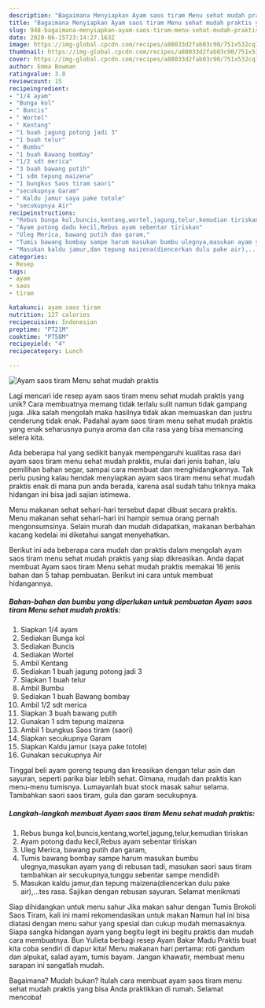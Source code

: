 ```yaml
---
description: "Bagaimana Menyiapkan Ayam saos tiram Menu sehat mudah praktis yang Enak Banget"
title: "Bagaimana Menyiapkan Ayam saos tiram Menu sehat mudah praktis yang Enak Banget"
slug: 948-bagaimana-menyiapkan-ayam-saos-tiram-menu-sehat-mudah-praktis-yang-enak-banget
date: 2020-06-15T23:14:27.163Z
image: https://img-global.cpcdn.com/recipes/a88033d2fab03c90/751x532cq70/ayam-saos-tiram-menu-sehat-mudah-praktis-foto-resep-utama.jpg
thumbnail: https://img-global.cpcdn.com/recipes/a88033d2fab03c90/751x532cq70/ayam-saos-tiram-menu-sehat-mudah-praktis-foto-resep-utama.jpg
cover: https://img-global.cpcdn.com/recipes/a88033d2fab03c90/751x532cq70/ayam-saos-tiram-menu-sehat-mudah-praktis-foto-resep-utama.jpg
author: Emma Bowman
ratingvalue: 3.8
reviewcount: 15
recipeingredient:
- "1/4 ayam"
- "Bunga kol"
- " Buncis"
- " Wortel"
- " Kentang"
- "1 buah jagung potong jadi 3"
- "1 buah telur"
- " Bumbu"
- "1 buah Bawang bombay"
- "1/2 sdt merica"
- "3 buah bawang putih"
- "1 sdm tepung maizena"
- "1 bungkus Saos tiram saori"
- "secukupnya Garam"
- " Kaldu jamur saya pake totole"
- "secukupnya Air"
recipeinstructions:
- "Rebus bunga kol,buncis,kentang,wortel,jagung,telur,kemudian tiriskan"
- "Ayam potong dadu kecil,Rebus ayam sebentar tiriskan"
- "Uleg Merica, bawang putih dan garam,"
- "Tumis bawang bombay sampe harum masukan bumbu ulegnya,masukan ayam yang di rebusan tadi, masukan saori saus tiram tambahkan air secukupnya,tunggu sebentar sampe mendidih"
- "Masukan kaldu jamur,dan tepung maizena(diencerkan dulu pake air),...tes rasa. Sajikan dengan rebusan sayuran. Selamat menikmati"
categories:
- Resep
tags:
- ayam
- saos
- tiram

katakunci: ayam saos tiram 
nutrition: 127 calories
recipecuisine: Indonesian
preptime: "PT21M"
cooktime: "PT58M"
recipeyield: "4"
recipecategory: Lunch

---
```



![Ayam saos tiram Menu sehat mudah praktis](https://img-global.cpcdn.com/recipes/a88033d2fab03c90/751x532cq70/ayam-saos-tiram-menu-sehat-mudah-praktis-foto-resep-utama.jpg)

Lagi mencari ide resep ayam saos tiram menu sehat mudah praktis yang unik? Cara membuatnya memang tidak terlalu sulit namun tidak gampang juga. Jika salah mengolah maka hasilnya tidak akan memuaskan dan justru cenderung tidak enak. Padahal ayam saos tiram menu sehat mudah praktis yang enak seharusnya punya aroma dan cita rasa yang bisa memancing selera kita.

Ada beberapa hal yang sedikit banyak mempengaruhi kualitas rasa dari ayam saos tiram menu sehat mudah praktis, mulai dari jenis bahan, lalu pemilihan bahan segar, sampai cara membuat dan menghidangkannya. Tak perlu pusing kalau hendak menyiapkan ayam saos tiram menu sehat mudah praktis enak di mana pun anda berada, karena asal sudah tahu triknya maka hidangan ini bisa jadi sajian istimewa.

Menu makanan sehat sehari-hari tersebut dapat dibuat secara praktis. Menu makanan sehat sehari-hari ini hampir semua orang pernah mengonsumsinya. Selain murah dan mudah didapatkan, makanan berbahan kacang kedelai ini diketahui sangat menyehatkan.


Berikut ini ada beberapa cara mudah dan praktis dalam mengolah ayam saos tiram menu sehat mudah praktis yang siap dikreasikan. Anda dapat membuat Ayam saos tiram Menu sehat mudah praktis memakai 16 jenis bahan dan 5 tahap pembuatan. Berikut ini cara untuk membuat hidangannya.

<!--inarticleads1-->

##### Bahan-bahan dan bumbu yang diperlukan untuk pembuatan Ayam saos tiram Menu sehat mudah praktis:

1. Siapkan 1/4 ayam
1. Sediakan Bunga kol
1. Sediakan  Buncis
1. Sediakan  Wortel
1. Ambil  Kentang
1. Sediakan 1 buah jagung potong jadi 3
1. Siapkan 1 buah telur
1. Ambil  Bumbu
1. Sediakan 1 buah Bawang bombay
1. Ambil 1/2 sdt merica
1. Siapkan 3 buah bawang putih
1. Gunakan 1 sdm tepung maizena
1. Ambil 1 bungkus Saos tiram (saori)
1. Siapkan secukupnya Garam
1. Siapkan  Kaldu jamur (saya pake totole)
1. Gunakan secukupnya Air


Tinggal beli ayam goreng tepung dan kreasikan dengan telur asin dan sayuran, seperti parika biar lebih sehat. Gimana, mudah dan praktis kan menu-menu tumisnya. Lumayanlah buat stock masak sahur selama. Tambahkan saori saos tiram, gula dan garam secukupnya. 

<!--inarticleads2-->

##### Langkah-langkah membuat Ayam saos tiram Menu sehat mudah praktis:

1. Rebus bunga kol,buncis,kentang,wortel,jagung,telur,kemudian tiriskan
1. Ayam potong dadu kecil,Rebus ayam sebentar tiriskan
1. Uleg Merica, bawang putih dan garam,
1. Tumis bawang bombay sampe harum masukan bumbu ulegnya,masukan ayam yang di rebusan tadi, masukan saori saus tiram tambahkan air secukupnya,tunggu sebentar sampe mendidih
1. Masukan kaldu jamur,dan tepung maizena(diencerkan dulu pake air),...tes rasa. Sajikan dengan rebusan sayuran. Selamat menikmati


Siap dihidangkan untuk menu sahur Jika makan sahur dengan Tumis Brokoli Saos Tiram, kali ini mami rekomendasikan untuk makan Namun hal ini bisa diatasi dengan menu sahur yang spesial dan cukup mudah memasaknya. Siapa sangka hidangan ayam yang begitu legit ini begitu praktis dan mudah cara membuatnya. Bun Yulieta berbagi resep Ayam Bakar Madu Praktis buat kita coba sendiri di dapur kita! Menu makanan hari pertama: roti gandum dan alpukat, salad ayam, tumis bayam. Jangan khawatir, membuat menu sarapan ini sangatlah mudah. 

Bagaimana? Mudah bukan? Itulah cara membuat ayam saos tiram menu sehat mudah praktis yang bisa Anda praktikkan di rumah. Selamat mencoba!
